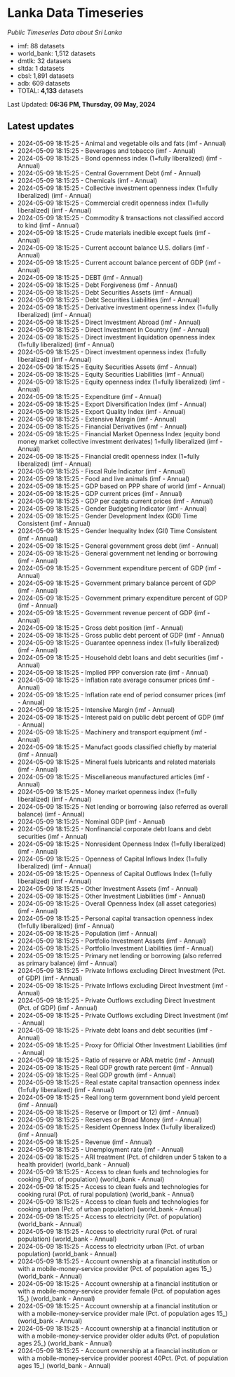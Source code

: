 # Lanka Data Timeseries
*Public Timeseries Data about Sri Lanka*

* imf: 88 datasets
* world_bank: 1,512 datasets
* dmtlk: 32 datasets
* sltda: 1 datasets
* cbsl: 1,891 datasets
* adb: 609 datasets
* TOTAL: **4,133** datasets

Last Updated: **06:36 PM, Thursday, 09 May, 2024**

## Latest updates

* 2024-05-09 18:15:25 - Animal and vegetable oils and fats (imf - Annual)
* 2024-05-09 18:15:25 - Beverages and tobacco (imf - Annual)
* 2024-05-09 18:15:25 - Bond openness index (1=fully liberalized) (imf - Annual)
* 2024-05-09 18:15:25 - Central Government Debt (imf - Annual)
* 2024-05-09 18:15:25 - Chemicals (imf - Annual)
* 2024-05-09 18:15:25 - Collective investment openness index (1=fully liberalized) (imf - Annual)
* 2024-05-09 18:15:25 - Commercial credit openness index (1=fully liberalized) (imf - Annual)
* 2024-05-09 18:15:25 - Commodity & transactions not classified accord to kind (imf - Annual)
* 2024-05-09 18:15:25 - Crude materials inedible except fuels (imf - Annual)
* 2024-05-09 18:15:25 - Current account balance U.S. dollars (imf - Annual)
* 2024-05-09 18:15:25 - Current account balance percent of GDP (imf - Annual)
* 2024-05-09 18:15:25 - DEBT (imf - Annual)
* 2024-05-09 18:15:25 - Debt Forgiveness (imf - Annual)
* 2024-05-09 18:15:25 - Debt Securities Assets (imf - Annual)
* 2024-05-09 18:15:25 - Debt Securities Liabilities (imf - Annual)
* 2024-05-09 18:15:25 - Derivative investment openness index (1=fully liberalized) (imf - Annual)
* 2024-05-09 18:15:25 - Direct Investment Abroad (imf - Annual)
* 2024-05-09 18:15:25 - Direct Investment In Country (imf - Annual)
* 2024-05-09 18:15:25 - Direct investment liquidation openness index (1=fully liberalized) (imf - Annual)
* 2024-05-09 18:15:25 - Direct investment openness index (1=fully liberalized) (imf - Annual)
* 2024-05-09 18:15:25 - Equity Securities Assets (imf - Annual)
* 2024-05-09 18:15:25 - Equity Securities Liabilities (imf - Annual)
* 2024-05-09 18:15:25 - Equity openness index (1=fully liberalized) (imf - Annual)
* 2024-05-09 18:15:25 - Expenditure (imf - Annual)
* 2024-05-09 18:15:25 - Export Diversification Index (imf - Annual)
* 2024-05-09 18:15:25 - Export Quality Index (imf - Annual)
* 2024-05-09 18:15:25 - Extensive Margin (imf - Annual)
* 2024-05-09 18:15:25 - Financial Derivatives (imf - Annual)
* 2024-05-09 18:15:25 - Financial Market Openness Index (equity bond money market collective investment derivates) 1=fully liberalized (imf - Annual)
* 2024-05-09 18:15:25 - Financial credit openness index (1=fully liberalized) (imf - Annual)
* 2024-05-09 18:15:25 - Fiscal Rule Indicator (imf - Annual)
* 2024-05-09 18:15:25 - Food and live animals (imf - Annual)
* 2024-05-09 18:15:25 - GDP based on PPP share of world (imf - Annual)
* 2024-05-09 18:15:25 - GDP current prices (imf - Annual)
* 2024-05-09 18:15:25 - GDP per capita current prices (imf - Annual)
* 2024-05-09 18:15:25 - Gender Budgeting Indicator (imf - Annual)
* 2024-05-09 18:15:25 - Gender Development Index (GDI) Time Consistent (imf - Annual)
* 2024-05-09 18:15:25 - Gender Inequality Index (GII) Time Consistent (imf - Annual)
* 2024-05-09 18:15:25 - General government gross debt (imf - Annual)
* 2024-05-09 18:15:25 - General government net lending or borrowing (imf - Annual)
* 2024-05-09 18:15:25 - Government expenditure percent of GDP (imf - Annual)
* 2024-05-09 18:15:25 - Government primary balance percent of GDP (imf - Annual)
* 2024-05-09 18:15:25 - Government primary expenditure percent of GDP (imf - Annual)
* 2024-05-09 18:15:25 - Government revenue percent of GDP (imf - Annual)
* 2024-05-09 18:15:25 - Gross debt position (imf - Annual)
* 2024-05-09 18:15:25 - Gross public debt percent of GDP (imf - Annual)
* 2024-05-09 18:15:25 - Guarantee openness index (1=fully liberalized) (imf - Annual)
* 2024-05-09 18:15:25 - Household debt loans and debt securities (imf - Annual)
* 2024-05-09 18:15:25 - Implied PPP conversion rate (imf - Annual)
* 2024-05-09 18:15:25 - Inflation rate average consumer prices (imf - Annual)
* 2024-05-09 18:15:25 - Inflation rate end of period consumer prices (imf - Annual)
* 2024-05-09 18:15:25 - Intensive Margin (imf - Annual)
* 2024-05-09 18:15:25 - Interest paid on public debt percent of GDP (imf - Annual)
* 2024-05-09 18:15:25 - Machinery and transport equipment (imf - Annual)
* 2024-05-09 18:15:25 - Manufact goods classified chiefly by material (imf - Annual)
* 2024-05-09 18:15:25 - Mineral fuels lubricants and related materials (imf - Annual)
* 2024-05-09 18:15:25 - Miscellaneous manufactured articles (imf - Annual)
* 2024-05-09 18:15:25 - Money market openness index (1=fully liberalized) (imf - Annual)
* 2024-05-09 18:15:25 - Net lending or borrowing (also referred as overall balance) (imf - Annual)
* 2024-05-09 18:15:25 - Nominal GDP (imf - Annual)
* 2024-05-09 18:15:25 - Nonfinancial corporate debt loans and debt securities (imf - Annual)
* 2024-05-09 18:15:25 - Nonresident Openness Index (1=fully liberalized) (imf - Annual)
* 2024-05-09 18:15:25 - Openness of Capital Inflows Index (1=fully liberalized) (imf - Annual)
* 2024-05-09 18:15:25 - Openness of Capital Outflows Index (1=fully liberalized) (imf - Annual)
* 2024-05-09 18:15:25 - Other Investment Assets (imf - Annual)
* 2024-05-09 18:15:25 - Other Investment Liabilities (imf - Annual)
* 2024-05-09 18:15:25 - Overall Openness Index (all asset categories) (imf - Annual)
* 2024-05-09 18:15:25 - Personal capital transaction openness index (1=fully liberalized) (imf - Annual)
* 2024-05-09 18:15:25 - Population (imf - Annual)
* 2024-05-09 18:15:25 - Portfolio Investment Assets (imf - Annual)
* 2024-05-09 18:15:25 - Portfolio Investment Liabilities (imf - Annual)
* 2024-05-09 18:15:25 - Primary net lending or borrowing (also referred as primary balance) (imf - Annual)
* 2024-05-09 18:15:25 - Private Inflows excluding Direct Investment (Pct. of GDP) (imf - Annual)
* 2024-05-09 18:15:25 - Private Inflows excluding Direct Investment (imf - Annual)
* 2024-05-09 18:15:25 - Private Outflows excluding Direct Investment (Pct. of GDP) (imf - Annual)
* 2024-05-09 18:15:25 - Private Outflows excluding Direct Investment (imf - Annual)
* 2024-05-09 18:15:25 - Private debt loans and debt securities (imf - Annual)
* 2024-05-09 18:15:25 - Proxy for Official Other Investment Liabilities (imf - Annual)
* 2024-05-09 18:15:25 - Ratio of reserve or ARA metric (imf - Annual)
* 2024-05-09 18:15:25 - Real GDP growth rate percent (imf - Annual)
* 2024-05-09 18:15:25 - Real GDP growth (imf - Annual)
* 2024-05-09 18:15:25 - Real estate capital transaction openness index (1=fully liberalized) (imf - Annual)
* 2024-05-09 18:15:25 - Real long term government bond yield percent (imf - Annual)
* 2024-05-09 18:15:25 - Reserve or (Import or 12) (imf - Annual)
* 2024-05-09 18:15:25 - Reserves or Broad Money (imf - Annual)
* 2024-05-09 18:15:25 - Resident Openness Index (1=fully liberalized) (imf - Annual)
* 2024-05-09 18:15:25 - Revenue (imf - Annual)
* 2024-05-09 18:15:25 - Unemployment rate (imf - Annual)
* 2024-05-09 18:15:25 - ARI treatment (Pct. of children under 5 taken to a health provider) (world_bank - Annual)
* 2024-05-09 18:15:25 - Access to clean fuels and technologies for cooking (Pct. of population) (world_bank - Annual)
* 2024-05-09 18:15:25 - Access to clean fuels and technologies for cooking rural (Pct. of rural population) (world_bank - Annual)
* 2024-05-09 18:15:25 - Access to clean fuels and technologies for cooking urban (Pct. of urban population) (world_bank - Annual)
* 2024-05-09 18:15:25 - Access to electricity (Pct. of population) (world_bank - Annual)
* 2024-05-09 18:15:25 - Access to electricity rural (Pct. of rural population) (world_bank - Annual)
* 2024-05-09 18:15:25 - Access to electricity urban (Pct. of urban population) (world_bank - Annual)
* 2024-05-09 18:15:25 - Account ownership at a financial institution or with a mobile-money-service provider (Pct. of population ages 15_) (world_bank - Annual)
* 2024-05-09 18:15:25 - Account ownership at a financial institution or with a mobile-money-service provider female (Pct. of population ages 15_) (world_bank - Annual)
* 2024-05-09 18:15:25 - Account ownership at a financial institution or with a mobile-money-service provider male (Pct. of population ages 15_) (world_bank - Annual)
* 2024-05-09 18:15:25 - Account ownership at a financial institution or with a mobile-money-service provider older adults (Pct. of population ages 25_) (world_bank - Annual)
* 2024-05-09 18:15:25 - Account ownership at a financial institution or with a mobile-money-service provider poorest 40Pct. (Pct. of population ages 15_) (world_bank - Annual)